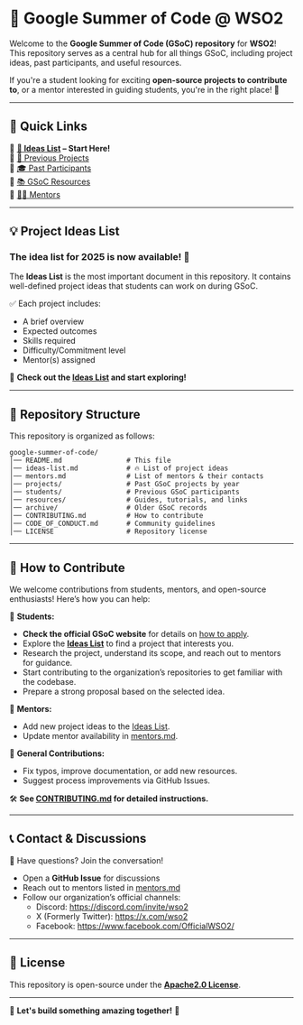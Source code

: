 # 🚀 Google Summer of Code @ WSO2

Welcome to the **Google Summer of Code (GSoC) repository** for **WSO2**! This repository serves as a central hub for all things GSoC, including project ideas, past participants, and useful resources.  

If you're a student looking for exciting **open-source projects to contribute to**, or a mentor interested in guiding students, you're in the right place! 🎉  

---

## 📌 Quick Links  
🔹 **[📝 Ideas List](./ideas-list.md) – Start Here!**  
🔹 [📂 Previous Projects](./projects/)  
🔹 [🎓 Past Participants](./students/)  
🔹 [📚 GSoC Resources](./resources/)  
🔹 [👨‍🏫 Mentors](./mentors.md)  

---

## 💡 Project Ideas List  

### The idea list for 2025 is now available! 🎉

The **Ideas List** is the most important document in this repository. It contains well-defined project ideas that students can work on during GSoC.  

✅ Each project includes:  
- A brief overview  
- Expected outcomes  
- Skills required  
- Difficulty/Commitment level  
- Mentor(s) assigned  

📢 **Check out the [Ideas List](./ideas-list.md) and start exploring!**  

---

## 📂 Repository Structure  

This repository is organized as follows:  
```
google-summer-of-code/
│── README.md                # This file
│── ideas-list.md            # 🔥 List of project ideas
│── mentors.md               # List of mentors & their contacts
│── projects/                # Past GSoC projects by year
│── students/                # Previous GSoC participants
│── resources/               # Guides, tutorials, and links
│── archive/                 # Older GSoC records
│── CONTRIBUTING.md          # How to contribute
│── CODE_OF_CONDUCT.md       # Community guidelines
│── LICENSE                  # Repository license
```

---

## 🤝 How to Contribute  

We welcome contributions from students, mentors, and open-source enthusiasts! Here’s how you can help:  

📌 **Students:**  
- **Check the official GSoC website** for details on [how to apply](https://summerofcode.withgoogle.com/).  
- Explore the **[Ideas List](./ideas-list.md)** to find a project that interests you.  
- Research the project, understand its scope, and reach out to mentors for guidance.  
- Start contributing to the organization’s repositories to get familiar with the codebase.  
- Prepare a strong proposal based on the selected idea. 

📌 **Mentors:**  
- Add new project ideas to the [Ideas List](./ideas-list.md). 
- Update mentor availability in [mentors.md](./mentors.md).  

📌 **General Contributions:**  
- Fix typos, improve documentation, or add new resources. 
- Suggest process improvements via GitHub Issues.  

🛠 **See [CONTRIBUTING.md](./CONTRIBUTING.md) for detailed instructions.**  

---

## 📞 Contact & Discussions  

💬 Have questions? Join the conversation!  
- Open a **GitHub Issue** for discussions  
- Reach out to mentors listed in [mentors.md](./mentors.md)  
- Follow our organization’s official channels:  
    - Discord: https://discord.com/invite/wso2
    - X (Formerly Twitter): https://x.com/wso2
    - Facebook: https://www.facebook.com/OfficialWSO2/ 

---

## 📜 License  

This repository is open-source under the **[Apache2.0 License](./LICENSE)**.  

---

🚀 **Let's build something amazing together!** 🚀  